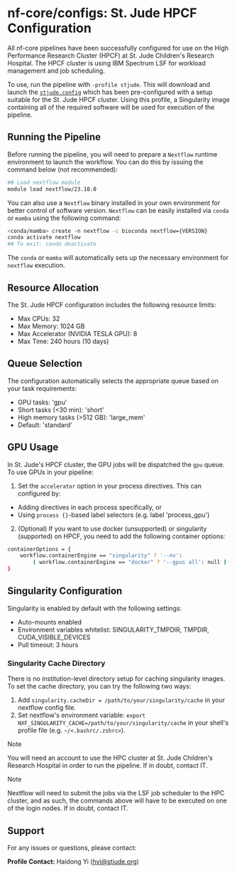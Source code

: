 # nf-core/configs: St. Jude HPCF Configuration

All nf-core pipelines have been successfully configured for use on the High Performance Research Cluster (HPCF) at St. Jude Children's Research Hospital.
The HPCF cluster is using IBM Spectrum LSF for workload management and job scheduling.

To use, run the pipeline with `-profile stjude`. This will download and launch the [`stjude.config`](../conf/stjude.config) which has been pre-configured with a setup suitable for the St. Jude HPCF cluster. Using this profile, a Singularity image containing all of the required software will be used for execution of the pipeline.

## Running the Pipeline

Before running the pipeline, you will need to prepare a `Nextflow` runtime environment to launch the workflow.
You can do this by issuing the command below (not recommended):

```bash
## Load nextflow module
module load nextflow/23.10.0
```

You can also use a `Nextflow` binary installed in your own environment for better control of software version. `Nextflow` can be
easily installed via `conda` or `mamba` using the following command:

```bash
<conda/mamba> create -n nextflow -c bioconda nextflow={VERSION}
conda activate nextflow
## To exit: conda deactivate
```

The `conda` or `mamba` will automatically sets up the necessary environment for `nextflow` execution.

## Resource Allocation

The St. Jude HPCF configuration includes the following resource limits:

- Max CPUs: 32
- Max Memory: 1024 GB
- Max Accelerator (NVIDIA TESLA GPU): 8
- Max Time: 240 hours (10 days)

## Queue Selection

The configuration automatically selects the appropriate queue based on your task requirements:

- GPU tasks: 'gpu'
- Short tasks (<30 min): 'short'
- High memory tasks (>512 GB): 'large_mem'
- Default: 'standard'

## GPU Usage

In St. Jude's HPCF cluster, the GPU jobs will be dispatched the `gpu` queue.
To use GPUs in your pipeline:

1. Set the `accelerator` option in your process directives. This can configured by:

- Adding directives in each process specifically, or
- Using `process {}`-based label selectors (e.g. label 'process_gpu')

2. (Optional) If you want to use docker (unsupported) or singularity (supported) on HPCF, you need to add the following container options:

```bash
containerOptions = {
    workflow.containerEngine == "singularity" ? '--nv':
        ( workflow.containerEngine == "docker" ? '--gpus all': null )
}
```

## Singularity Configuration

Singularity is enabled by default with the following settings:

- Auto-mounts enabled
- Environment variables whitelist: SINGULARITY_TMPDIR, TMPDIR, CUDA_VISIBLE_DEVICES
- Pull timeout: 3 hours

### Singularity Cache Directory

There is no institution-level directory setup for caching singularity images. To set the cache directory, you
can try the following two ways:

1. Add `singularity.cacheDir = /path/to/your/singularity/cache` in your nextflow config file.
2. Set nextflow's environment variable: `export NXF_SINGULARITY_CACHE=/path/to/your/singularity/cache` in your shell's profile file (e.g. `~/<.bashrc/.zshrc>`).

> [!NOTE]
> You will need an account to use the HPC cluster at St. Jude Children's Research Hospital in order to run the pipeline. If in doubt, contact IT.

> [!NOTE]
> Nextflow will need to submit the jobs via the LSF job scheduler to the HPC cluster, and as such, the commands above will have to be executed on one of the login nodes. If in doubt, contact IT.

## Support

For any issues or questions, please contact:

**Profile Contact:** Haidong Yi (hyi@stjude.org)
